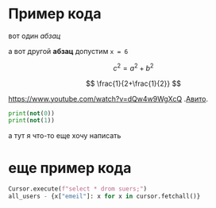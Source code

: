 

# Пример кода

вот один *абзац*

а вот другой **абзац** допустим `х = 6`

$$
c^2=a^2+b^2
$$

$$
\frac{1}{2+\frac{1}{2}}
$$


<https://www.youtube.com/watch?v=dQw4w9WgXcQ>
.[Авито](https://www.youtube.com/watch?v=dQw4w9WgXcQ).


```python
print(not(0))
print(not(1))
```
а тут я что-то еще хочу написать

# еще пример кода
```python
Cursor.execute(f"select * drom suers;")
all_users - {x["emeil"]: x for x in cursor.fetchall()}
```
